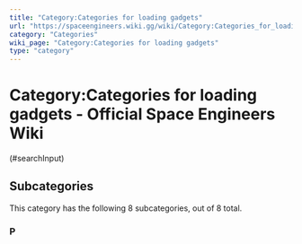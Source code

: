 ```yaml
---
title: "Category:Categories for loading gadgets"
url: "https://spaceengineers.wiki.gg/wiki/Category:Categories_for_loading_gadgets"
category: "Categories"
wiki_page: "Category:Categories for loading gadgets"
type: "category"
---
```


# Category:Categories for loading gadgets - Official Space Engineers Wiki

(#searchInput)

## Subcategories

This category has the following 8 subcategories, out of 8 total.

### P